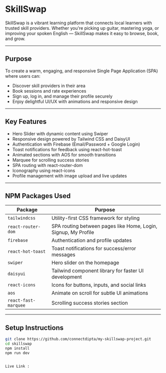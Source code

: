 # SkillSwap

SkillSwap is a vibrant learning platform that connects local learners with trusted skill providers. Whether you're picking up guitar, mastering yoga, or improving your spoken English — SkillSwap makes it easy to browse, book, and grow.

---



## Purpose

To create a warm, engaging, and responsive Single Page Application (SPA) where users can:

- Discover skill providers in their area
- Book sessions and rate experiences
- Sign up, log in, and manage their profile securely
- Enjoy delightful UI/UX with animations and responsive design

---

## Key Features

- Hero Slider with dynamic content using Swiper
- Responsive design powered by Tailwind CSS and DaisyUI
- Authentication with Firebase (Email/Password + Google Login)
- Toast notifications for feedback using react-hot-toast
- Animated sections with AOS for smooth transitions
- Marquee for scrolling success stories
- SPA routing with react-router-dom
- Iconography using react-icons
- Profile management with image upload and live updates

---

## NPM Packages Used

| Package               | Purpose                                                                 |
|-----------------------|-------------------------------------------------------------------------|
| `tailwindcss`         | Utility-first CSS framework for styling                                 |
| `react-router-dom`    | SPA routing between pages like Home, Login, Signup, My Profile          |
| `firebase`            | Authentication and profile updates                                      |
| `react-hot-toast`     | Toast notifications for success/error messages                          |
| `swiper`              | Hero slider on the homepage                                             |
| `daisyui`             | Tailwind component library for faster UI development                    |
| `react-icons`         | Icons for buttons, inputs, and social links                             |
| `aos`                 | Animate on scroll for subtle UI animations                              |
| `react-fast-marquee`  | Scrolling success stories section                                       |

---

## Setup Instructions

```bash
git clone https://github.com/connectdipta/my-skillswap-project.git
cd skillswap
npm install
npm run dev


Live Link : 
